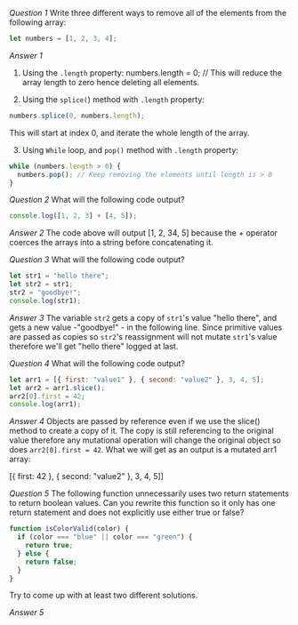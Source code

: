 *Question 1*
Write three different ways to remove all of the elements from the following array:

```js
let numbers = [1, 2, 3, 4];
```

*Answer 1*
1. Using the `.length` property:
numbers.length = 0; // This will reduce the array length to zero hence deleting all elements.

2. Using the `splice(`) method with `.length` property:

```js
numbers.splice(0, numbers.length);
```

This will start at index 0, and iterate the whole length of the array.

3. Using `While` loop, and `pop()` method with `.length` property:

```js
while (numbers.length > 0) {
  numbers.pop(); // Keep removing the elements until length is > 0
}
```

*Question 2*
What will the following code output?

```js
console.log([1, 2, 3] + [4, 5]);
```

*Answer 2*
The code above will output [1, 2, 34, 5] because the + operator coerces the arrays into a string before concatenating it.

*Question 3*
What will the following code output?

```js
let str1 = "hello there";
let str2 = str1;
str2 = "goodbye!";
console.log(str1);
```

*Answer 3*
The variable `str2` gets a copy of `str1`'s value "hello there", and gets a new value -"goodbye!" - in the following line. Since primitive values are passed as copies so `str2`'s reassignment will not mutate `str1`'s value therefore we'll get "hello there" logged at last.

*Question 4*
What will the following code output?

```js
let arr1 = [{ first: "value1" }, { second: "value2" }, 3, 4, 5];
let arr2 = arr1.slice();
arr2[0].first = 42;
console.log(arr1);
```

*Answer 4*
Objects are passed by reference even if we use the slice() method to create a copy of it. The copy is still referencing to the original value therefore any mutational operation will change the original object so does `arr2[0].first = 42`. What we will get as an output is a mutated arr1 array:

[{ first: 42 }, { second: "value2" }, 3, 4, 5]]

*Question 5*
The following function unnecessarily uses two return statements to return boolean values. Can you rewrite this function so it only has one return statement and does not explicitly use either true or false?

```js
function isColorValid(color) {
  if (color === "blue" || color === "green") {
    return true;
  } else {
    return false;
  }
}
```

Try to come up with at least two different solutions.

*Answer 5*
